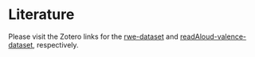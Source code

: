 # Literature

Please visit the Zotero links for the [rwe-dataset](https://www.zotero.org/groups/2934532/ndc_lab/collections/PHMKNM46) and [readAloud-valence-dataset](https://www.zotero.org/groups/2934532/ndc_lab/collections/ISXJBN3T), respectively.
